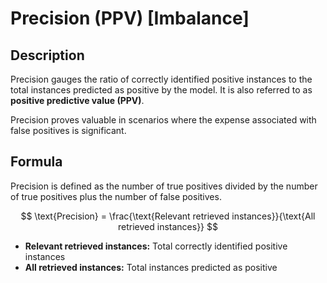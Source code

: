 # Precision (PPV) [Imbalance]

## Description

Precision gauges the ratio of correctly identified positive instances to the total instances predicted as positive by the model. It is also referred to as **positive predictive value (PPV)**.

Precision proves valuable in scenarios where the expense associated with false positives is significant.

## Formula

Precision is defined as the number of true positives divided by the number of true positives plus the number of false positives.

$$
\text{Precision} = \frac{\text{Relevant retrieved instances}}{\text{All retrieved instances}}
$$

- **Relevant retrieved instances:** Total correctly identified positive instances
- **All retrieved instances:** Total instances predicted as positive
